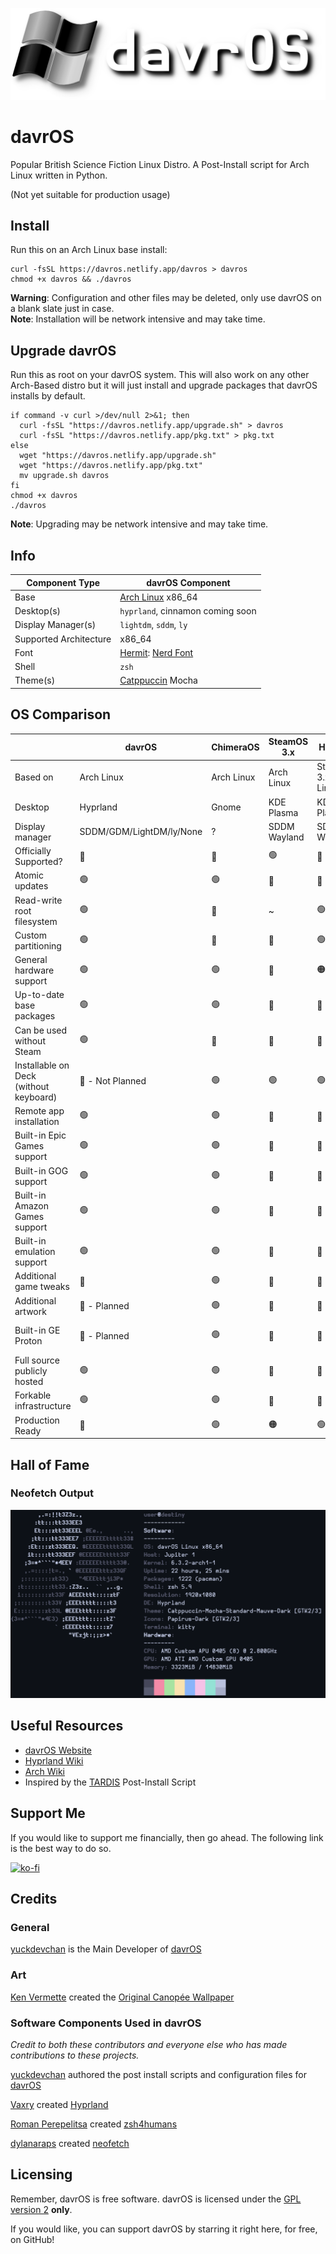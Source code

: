 ![davrOS](images/davros_logo_banner_lower.png)
# davrOS 
Popular British Science Fiction Linux Distro. A Post-Install script for Arch Linux written in Python.

(Not yet suitable for production usage)
## Install
Run this on an Arch Linux base install:
```shell
curl -fsSL https://davros.netlify.app/davros > davros
chmod +x davros && ./davros
```
**Warning**: Configuration and other files may be deleted, only use davrOS on a blank slate just in case.\
**Note**: Installation will be network intensive and may take time.
## Upgrade davrOS
Run this as root on your davrOS system. This will also work on any other Arch-Based distro but it will just install and upgrade packages that davrOS installs by default.
```shell
if command -v curl >/dev/null 2>&1; then
  curl -fsSL "https://davros.netlify.app/upgrade.sh" > davros
  curl -fsSL "https://davros.netlify.app/pkg.txt" > pkg.txt
else
  wget "https://davros.netlify.app/upgrade.sh"
  wget "https://davros.netlify.app/pkg.txt"
  mv upgrade.sh davros
fi
chmod +x davros
./davros
```
**Note**: Upgrading may be network intensive and may take time.
## Info
| Component Type         | davrOS Component        |
|------------------------|-------------------------|
| Base                   | [Arch Linux](https://archlinux.org/) x86_64 |
| Desktop(s)             | `hyprland`, cinnamon coming soon |
| Display Manager(s)     | `lightdm`, `sddm`, `ly` |
| Supported Architecture | x86_64                  |
| Font                   | [Hermit](https://www.programmingfonts.org/#hermit): [Nerd Font](https://www.nerdfonts.com) |
| Shell                  | `zsh`                   |
| Theme(s)               | [Catppuccin](https://github.com/catppuccin/catppuccin) Mocha |

## OS Comparison
|                                        | davrOS                   | ChimeraOS  | SteamOS 3.x  | HoloISO                | Garuda Linux                          |
|----------------------------------------|--------------------------|------------|--------------|------------------------|---------------------------------------|
| Based on                               | Arch Linux               | Arch Linux | Arch Linux   | SteamOS 3.x/Arch Linux | Arch Linux                            |
| Desktop                                | Hyprland                 | Gnome      | KDE Plasma   | KDE Plasma             | [Full List](https://garudalinux.org/) |
| Display manager                        | SDDM/GDM/LightDM/ly/None | ?          | SDDM Wayland | SDDM Wayland           | SDDM                                  |
| Officially Supported?                  | 🔴                        | 🔴          | 🟢            | 🔴                      | 🔴                                     |
| Atomic updates                         | 🟢                        | 🟢          | 🔴            | 🔴                      | 🟢                                     |
| Read-write root filesystem             | 🟢                        | 🔴          | ~            | 🟢                      | 🟢                                     |
| Custom partitioning                    | 🟢                        | 🔴          | 🔴            | 🟢                      | 🟢                                     |
| General hardware support               | 🟢                        | 🟢          | 🔴            | 🟠                      | 🟢                                     |
| Up-to-date base packages               | 🟢                        | 🟢          | 🔴            | 🔴                      | 🟢                                     |
| Can be used without Steam              | 🟢                        | 🔴          | 🔴            | 🔴                      | 🟢                                     |
| Installable on Deck (without keyboard) | 🔴 - Not Planned          | 🟢          | 🟢            | 🟢                      | 🟢                                     |
| Remote app installation                | 🟢                        | 🟢          | 🔴            | 🔴                      | 🔴                                     |
| Built-in Epic Games support            | 🟢                        | 🟢          | 🔴            | 🔴                      | 🔴                                     |
| Built-in GOG support                   | 🟢                        | 🟢          | 🔴            | 🔴                      | 🔴                                     |
| Built-in Amazon Games support          | 🟢                        | 🟢          | 🔴            | 🔴                      | 🔴                                     |
| Built-in emulation support             | 🟢                        | 🟢          | 🔴            | 🔴                      | 🔴                                     |
| Additional game tweaks                 | 🔴                        | 🟢          | 🔴            | 🔴                      | 🔴                                     |
| Additional artwork                     | 🔴 - Planned              | 🟢          | 🔴            | 🔴                      | 🔴                                     |
| Built-in GE Proton                     | 🔴 - Planned              | 🟢          | 🔴            | 🔴                      | Installable in Garuda Gamer           |
| Full source publicly hosted            | 🟢                        | 🟢          | 🔴            | 🔴                      | 🟢                                     |
| Forkable infrastructure                | 🟢                        | 🟢          | 🔴            | 🔴                      | 🟢                                     |
| Production Ready                       | 🔴                        | 🟢          | 🟠            | 🟢                      | 🟢                                     |

## Hall of Fame
### Neofetch Output
![neofetch output](images/showcase/neofetch_v3.png)
## Useful Resources
- [davrOS Website](https://davros.netlify.app)
- [Hyprland Wiki](https://wiki.hyprland.org/)
- [Arch Wiki](https://wiki.archlinux.org/)
- Inspired by the [TARDIS](https://gitlab.com/notnapoleon1/tardis) Post-Install Script

## Support Me
If you would like to support me financially, then go ahead. The following link is the best way to do so.

[![ko-fi](https://ko-fi.com/img/githubbutton_sm.svg)](https://ko-fi.com/W7W8DSYQB)

## Credits
### General
[yuckdevchan](https://github.com/yuckdevchan) is the Main Developer of [davrOS](https://github.com/yuckdevchan/davrOS)

### Art

[Ken Vermette](https://kver.ca/) created the [Original Canopée Wallpaper](https://kver.ca/2016/12/plasma-5-9-wallpaper-canopee/)

### Software Components Used in davrOS
_Credit to both these contributors and everyone else who has made contributions to these projects._

[yuckdevchan](https://github.com/yuckdevchan) authored the post install scripts and configuration files for [davrOS](https://github.com/yuckdevchan/davrOS)

[Vaxry](https://github.com/vaxerski) created [Hyprland](https://github.com/hyprwm/Hyprland)

[Roman Perepelitsa](https://github.com/romkatv) created [zsh4humans](https://github.com/romkatv/zsh4humans)

[dylanaraps](https://github.com/dylanaraps) created [neofetch](https://github.com/dylanaraps/neofetch)

## Licensing
Remember, davrOS is free software.
davrOS is licensed under the [GPL version 2](https://www.gnu.org/licenses/old-licenses/gpl-2.0.html) <b>only</b>.

If you would like, you can support davrOS by starring it right here, for free, on GitHub!

